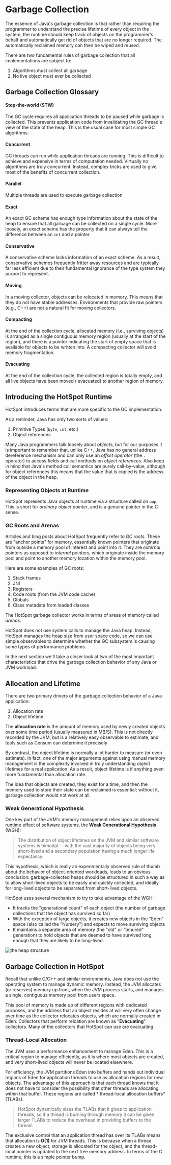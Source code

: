 # Garbage Collection

The essence of Java's garbage collection is that rather than requiring the programmer to understand the precise lifetime
of every object in the system, the runtime should keep track of objects on the programmer's behalf and automatically get
rid of objects that are no longer required. The automatically reclaimed memory can then be wiped and reused.

There are two fundamental rules of garbage collection that all implementations are subject to:

1. Algorithms must collect all garbage
2. No live object must ever be collected

## Garbage Collection Glossary

#### Stop-the-world (STW)

The GC cycle requires all application threads to be paused while garbage is collected. This prevents application code
from invalidating the GC thread's view of the state of the heap. This is the usual case for most simple GC algorithms.

#### Concurrent

GC threads can run while application threads are running. This is difficult to achieve and expensive in terms of
computation needed. Virtually no algorithms are truly concurrent. Instead, complex tricks are used to give most of the
benefits of concurrent collection.

#### Parallel

Multiple threads are used to execute garbage collection

#### Exact

An exact GC scheme has enough type information about the state of the heap to ensure that all garbage can be collected
on a single cycle. More loosely, an exact scheme has the property that it can always tell the difference between
an `int` and a pointer.

#### Conservative

A conservative scheme lacks information of an exact scheme. As a result, conservative schemes frequently fritter away
resources and are typically far less efficient due to their fundamental ignorance of the type system they purport to
represent.

#### Moving

In a moving collector, objects can be relocated in memory. This means that they do not have stable addresses.
Environments that provide raw pointers (e.g., C++) are not a natural fit for moving collectors.

#### Compacting

At the end of the collection cycle, allocated memory (i.e., surviving objects) is arranged as a single contiguous memory
region (usually at the start of the region), and there is a pointer indicating the start of empty space that is
available for objects to be written into. A compacting collector will avoid memory fragmentation.

#### Evacuating

At the end of the collection cycle, the collected region is totally empty, and all live objects have been moved (
evacuated) to another region of memory.

## Introducing the HotSpot Runtime

HotSpot introduces terms that are more specific to the GC implementation.

As a reminder, Java has only two sorts of values:

1. Primitive Types (`byte`, `int`, etc.)
2. Object references

Many Java programmers talk loosely about *objects*, but for our purposes it is important to remember that, unlike C++,
Java has no general address dereference mechanism and can only use an *offset operator* (the `.` operator) to access
fields and call methods on *object references*. Also keep in mind that Java's method call semantics are purely
call-by-value, although for object references this means that the value that is copied is the address of the object in
the heap.

### Representing Objects at Runtime

HotSpot represents Java objects at runtime via a structure called on `oop`. This is short for _ordinary object pointer_,
and is a genuine pointer in the C sense.

### GC Roots and Arenas

Articles and blog posts about HotSpot frequently refer to *GC roots*. These are "anchor points" for memory, essentially
known pointers that originate from outside a memory pool of interest and point into it. They are *external* pointers as
opposed to *internal* pointers, which originate inside the memory pool and point to another memory location within the
memory pool.

Here are some examples of GC roots:

1. Stack frames
2. JNI
3. Registers
4. Code roots (from the JVM code cache)
5. Globals
6. Class metadata from loaded classes

The HotSpot garbage collector works in terms of areas of memory called *arenas*.

HotSpot does not use system calls to manage the Java heap. Instead, HotSpot manages the heap size from user space code,
so we can use simple observables to determine whether the GC subsystem is causing some types of performance problems.

In the next section we'll take a closer look at two of the most important characteristics that drive the garbage
collection behavior of any Java or JVM workload.

## Allocation and Lifetime

There are two primary drivers of the garbage collection behavior of a Java application:

1. Allocation rate
2. Object lifetime

The **allocation rate** is the amount of memory used by newly created objects over some time period (usually measured in
MB/S). This is not directly recorded by the JVM, but is a relatively easy observable to estimate, and tools such as
Censum can determine it precisely

By contrast, the object lifetime is normally a lot harder to measure (or even estimate). In fact, one of the major
arguments against using manual memory management is the complexity involved in truly understanding object lifetimes for
a real application. As a result, object lifetime is if anything even more fundamental than allocation rate.

The idea that objects are created, they exist for a time, and then the memory used to store their state can be reclaimed
is essential; without it, garbage collection would not work at all.

### Weak Generational Hypothesis

One key part of the JVM's memory management relies upon an observed runtime effect of software systems, the **Weak
Generational Hypothesis** (WGH):

> The distribution of object lifetimes on the JVM and similar software systems
> is bimodal -- with the vast majority of objects being very short-lived and a secondary population having
> a much longer life expectancy.

This hypothesis, which is really an experimentally observed rule of thumb about the behavior of object-oriented
workloads, leads to an obvious conclusion: garbage-collected heaps should be structured in such a way as to allow
short-lived objects to be easily and quickly collected, and ideally for long-lived objects to be separated from
short-lived objects.

HotSpot uses several mechanism to try to take advantage of the WGH:

- It tracks the "generational count" of each object (the number of garbage collections that the object has survived so
  far)
- With the exception of large objects, it creates new objects in the "Eden" space (also called the "Nursery") and
  expects to move surviving objects
- It maintains a separate area of memory (the "old" or "tenured" generation) to hold objects that are deemed to have
  survived long enough that they are likely to be long-lived.

<img src="https://www.oracle.com/webfolder/technetwork/tutorials/obe/java/gc01/images/gcslides/Slide5.png" alt="the heap structure">

## Garbage Collection in HotSpot

Recall that unlike C/C++ and similar environments, Java does not use the operating system to manage dynamic memory.
Instead, the JVM allocates (or reserves) memory up front, when the JVM process starts, and manages a single, contiguous
memory pool from users space.

This pool of memory is made up of different regions with dedicated purposes, and the address that an object resides at
will very often change over time as the collector relocates objects, which are normally created in Eden. Collectors that
perform relcation are known as "**Evacuating**" collectors. Many of the collectors that HotSpot can use are evacuating.

### Thread-Local Allocation

The JVM uses a performance enhancement to manage Eden. This is a critical region to manage efficiently, as it is where
most objects are created, and very short-lived objects will never be located elsewhere.

For efficiency, the JVM partitions Eden into buffers and hands out individual regions of Eden for application threads to
use as allocation regions for new objects. The advantage of this approach is that each thread knows that it does not
have to consider the possibility that other threads are allocating within that buffer. These regions are called *
thread-local allocation buffers* (TLABs).

> HotSpot dynamically sizes the TLABs that it gives to application threads, so if a thread is burning through memory it can be given larger TLABs to
> reduce the overhead in providing buffers to the thread.

The exclusive control that an application thread has over its TLABs means that allocation is **O(1)** for JVM threads.
This is because when a thread creates a new object, storage is allocated for the object, and the thread-local pointer is
updated to the next free memory address. In terms of the C runtime, this is a simple pointer bump.